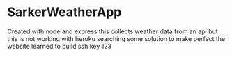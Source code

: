 # SarkerWeatherApp
Created with node and express
this collects weather data from an api but this is not working with heroku
searching some solution to make perfect the website
learned to build ssh key
123
